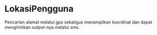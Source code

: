 # LokasiPengguna
Pencarian alamat melalui gps sekaligus menampilkan koordinat dan dapat mengirimkan output-nya melalui sms.
